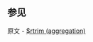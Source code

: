 ## 参见

原文 - [$rtrim (aggregation)]( https://docs.mongodb.com/manual/reference/operator/aggregation/rtrim/ )

